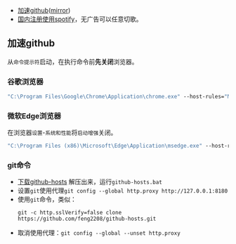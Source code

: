 

- [加速github](https://github.com/feng2208/github-hosts)([mirror](https://feng2208.pages.dev/github-hosts))
- [国内注册使用spotify](https://feng2208.pages.dev/posts/spotify)，无广告可以任意切歌。



## 加速github
从`命令提示符`启动，在执行命令前**先关闭**浏览器。

### 谷歌浏览器
```bat
"C:\Program Files\Google\Chrome\Application\chrome.exe" --host-rules="MAP github.com octocaptcha.com, MAP github.githubassets.com yelp.com, MAP *.githubusercontent.com githubusercontent.com" --host-resolver-rules="MAP octocaptcha.com 20.27.177.113, MAP yelp.com 199.232.240.116, MAP githubusercontent.com 199.232.176.133"
```

### 微软Edge浏览器
在浏览器`设置`-`系统和性能`将`启动增强`关闭。

```bat
"C:\Program Files (x86)\Microsoft\Edge\Application\msedge.exe" --host-rules="MAP github.com octocaptcha.com, MAP github.githubassets.com yelp.com, MAP *.githubusercontent.com githubusercontent.com" --host-resolver-rules="MAP octocaptcha.com 20.27.177.113, MAP yelp.com 199.232.240.116, MAP githubusercontent.com 199.232.176.133"
```


### git命令
- [下载github-hosts](https://github.com/feng2208/github-hosts/archive/refs/heads/main.zip) 解压出来，运行`github-hosts.bat`
- 设置`git`使用代理`git config --global http.proxy http://127.0.0.1:8180`
- 使用`git`命令，类似：
  ```
  git -c http.sslVerify=false clone https://github.com/feng2208/github-hosts.git
  ```
- 取消使用代理：`git config --global --unset http.proxy`

